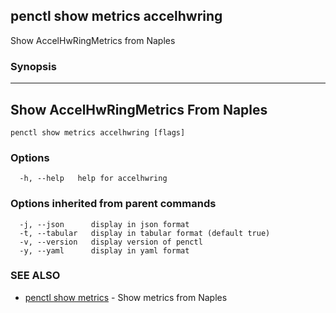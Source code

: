 ## penctl show metrics accelhwring

Show AccelHwRingMetrics from Naples

### Synopsis



---------------------------------
 Show AccelHwRingMetrics From Naples 
---------------------------------


```
penctl show metrics accelhwring [flags]
```

### Options

```
  -h, --help   help for accelhwring
```

### Options inherited from parent commands

```
  -j, --json      display in json format
  -t, --tabular   display in tabular format (default true)
  -v, --version   display version of penctl
  -y, --yaml      display in yaml format
```

### SEE ALSO
* [penctl show metrics](penctl_show_metrics.md)	 - Show metrics from Naples

